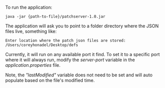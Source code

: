 To run the application:

`java -jar {path-to-file}/patchserver-1.0.jar`

The application will ask you to point to a folder directory where the JSON files live, something like:

`Enter location where the patch json files are stored: 
 /Users/coreyhonadel/Desktop/defs`
 
Currently, it will run on any available port it find. To set it to a specific port where it will always run, modify the *server-port* variable in the *application.properties* file.

Note, the *"lastModified"* variable does not need to be set and will auto populate based on the file's modified time.